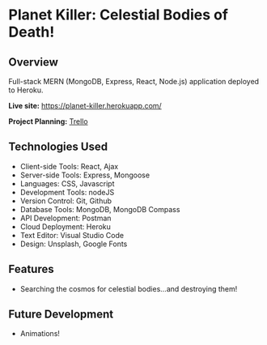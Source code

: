 # Planet Killer: Celestial Bodies of Death!
## Overview

Full-stack MERN (MongoDB, Express, React, Node.js) application deployed to Heroku.

**Live site:** <https://planet-killer.herokuapp.com/>

**Project Planning:** [Trello](https://trello.com/b/3Be4OE0C/planet-killer)

## Technologies Used

  * Client-side Tools: React, Ajax
  * Server-side Tools: Express, Mongoose
  * Languages: CSS, Javascript
  * Development Tools: nodeJS    
  * Version Control: Git, Github
  * Database Tools: MongoDB, MongoDB Compass
  * API Development: Postman
  * Cloud Deployment: Heroku
  * Text Editor: Visual Studio Code
  * Design: Unsplash, Google Fonts

## Features

  * Searching the cosmos for celestial bodies...and destroying them!

## Future Development

  * Animations!